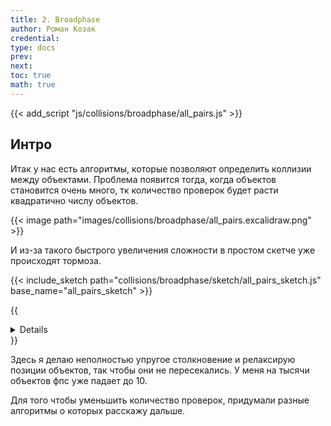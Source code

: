 ```yaml
---
title: 2. Broadphase
author: Роман Козак
credential:
type: docs
prev: 
next: 
toc: true
math: true
---
```


{{< add_script "js/collisions/broadphase/all_pairs.js" >}}


## Интро

Итак у нас есть алгоритмы, которые позволяют определить коллизии между объектами. Проблема появится тогда, когда объектов становится очень много, тк количество проверок будет расти квадратично числу объектов. 

{{< image path="images/collisions/broadphase/all_pairs.excalidraw.png" >}}

И из-за такого быстрого увеличения сложности в простом скетче уже происходят тормоза.

{{< include_sketch path="collisions/broadphase/sketch/all_pairs_sketch.js" base_name="all_pairs_sketch" >}}

{{<details title="Решение столкновения шариков" closed="true">}}

#### 1. Дано:
- Массы сфер: $m_1$ и $m_2$
- Скорости сфер до столкновения: $\vec{v_1}$ и $\vec{v_2}$
- Радиусы сфер: $r_1$ и $r_2$
- Коэффициент упругости $e$, где $e = 1$ для абсолютно упругого столкновения и $e < 1$ для частично упругого.
- Положение центров сфер до удара: $\vec{r_1}$ и $\vec{r_2}$

#### 2. Расчёт нормальной составляющей скорости:

Сначала находим нормальный вектор столкновения, который направлен вдоль линии, соединяющей центры двух сфер:

\begin{equation}
\hat{n} = \frac{\vec{r_2} - \vec{r_1}}{|\vec{r_2} - \vec{r_1}|}
\end{equation}

Касательный вектор $\hat{t}$ будет перпендикулярен $\hat{n}$, но для нас важна только нормальная составляющая при упругом столкновении.

#### 3. Проекция скоростей на нормальный вектор:

Теперь проектируем скорости сфер на нормальный вектор:

\begin{equation}
\begin{split}
&v_{1n} = \vec{v_1} \cdot \hat{n} \\
&v_{2n} = \vec{v_2} \cdot \hat{n}
\end{split}
\end{equation}

Эти проекции — скорости сфер вдоль линии столкновения.

#### 4. Закон сохранения импульса:

При упругом столкновении сохраняется и импульс, и кинетическая энергия. Для нормальных составляющих скоростей:

\begin{equation}
m_1 v_{1n} + m_2 v_{2n} = m_1 v'_{1n} + m_2 v'_{2n}
\end{equation}

где $v'_{1n}$ и $v'_{2n}$ — нормальные компоненты скоростей после удара.

#### 5. Закон коэффициента упругости:

Коэффициент упругости $e$ описывает, насколько изменится относительная скорость сфер после удара по сравнению с до удара:

\begin{equation}
e = \frac{v'_{2n} - v'_{1n}}{v_{1n} - v_{2n}}
\end{equation}

Для абсолютно упругого удара, где $e = 1$, это становится:

\begin{equation}
v'_{2n} - v'_{1n} = v_{1n} - v_{2n}
\end{equation}

#### 6. Решение системы уравнений:

Теперь у нас есть два уравнения:

1. $m_1 v_{1n} + m_2 v_{2n} = m_1 v'_{1n} + m_2 v'_{2n}$
2. $v'_{2n} - v'_{1n} = v_{1n} - v_{2n}$

Решив их, получаем нормальные компоненты скоростей после удара:

\begin{equation}
\begin{split}
&v'_{1n} = \frac{(m_1 - e m_2) v_{1n} + (1 + e) m_2 v_{2n}}{m_1 + m_2} \\
&v'_{2n} = \frac{(m_2 - e m_1) v_{2n} + (1 + e) m_1 v_{1n}}{m_1 + m_2}
\end{split}
\end{equation}

#### 7. Скорости после удара:

После того как мы нашли нормальные составляющие скоростей $v'_{1n}$ и $v'_{2n}$, можем вычислить итоговые скорости сфер:

\begin{equation}
\begin{split}
&\vec{v'_1} = \vec{v_1} + (v'_{1n} - v_{1n}) \hat{n} \\
&\vec{v'_2} = \vec{v_2} + (v'_{2n} - v_{2n}) \hat{n}
\end{split}
\end{equation}

Теперь у нас есть итоговые скорости сфер после столкновения.

{{</details>}}

Здесь я делаю неполностью упругое столкновение и релаксирую позиции объектов, так чтобы они не пересекались. У меня на тысячи объектов фпс уже падает до 10.

Для того чтобы уменьшить количество проверок, придумали разные алгоритмы о которых расскажу дальше.


